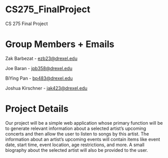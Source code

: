 # CS275_FinalProject
CS 275 Final Project

# Group Members + Emails
Zak Barbezat - ezb23@drexel.edu

Joe Baran - jpb358@drexel.edu

BiYing Pan - bp483@drexel.edu

Joshua Kirschner - jak423@drexel.edu

# Project Details
Our project will be a simple web application whose primary function will be to generate relevant information about a selected artist’s upcoming concerts and then allow the user to listen to songs by this artist. The information about an artist’s upcoming events will contain items like event date, start time, event location, age restrictions, and more. A small biography about the selected artist will also be provided to the user.
